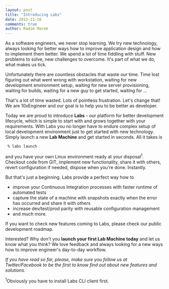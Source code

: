 ```yaml
---
layout: post
title: "Introducing Labs"
date: 2012-11-16
comments: true 
author: Radim Marek
---
```


As a software engineers, we never stop learning. We try new technology, always looking for better ways how to improve application design and how to implement them better. We spend a lot of time fiddling with stuff. New problems to solve, new challenges to overcome. It's part of what we do, what makes us tick. 

Unfortunately there are countless obstacles that waste our time. Time lost figuring out what went wrong with workstation, waiting for new development environment setup, waiting for new server provisioning, waiting for builds, waiting for a new guy to get started, waiting for ...

That's a lot of time wasted. Lots of pointless frustration. Let's change that! We are 10xEngineer and our goal is to help you to be better as developer. 

Today we are proud to introduce **Labs** - our platform for better development lifecycle, which is simple to start with and grows together with your requirements. With Labs you no longer have to endure complex setup of local development environment just to get started with new technology. Simply launch a new **Lab Machine** and get started in seconds. All it takes is

     % labs launch

and you have your own Linux environment ready at your disposal<sup>1</sup>. Checkout code from GIT, implement new functionality, share it with others, revert configuration if needed, dispose when you're done. Instantly.

But that's just a beginning. Labs provide a perfect way how to 

* improve your Continuous Integration processes with faster runtime of automated tests
* capture the state of a machine with snapshots exactly when the error has occurred and share it with others
* increase dev/test/prod parity with reusable configuration management
* and much more. 

If you want to check new features coming to Labs, please check our public development roadmap.

Interested? Why don't you **launch your first Lab Machine today** and let us know what you think? We love feedback and always looking for a new ways how to improve engineer's day-to-day workflow. 

_If you have read so far, please, make sure you follow us at Twitter/Facebook to be the first to know find out about new features and solutions._

<sup>1</sup>Obviously you have to install Labs CLI client first.
